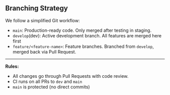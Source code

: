  ## Branching Strategy

We follow a simplified Git workflow:

- `main`: Production-ready code. Only merged after testing in staging.
- `develop`(dev): Active development branch. All features are merged here first
- `feature/<feature-name>`: Feature branches. Branched from `develop`, merged back via Pull Request.
---
**Rules:**
- All changes go through Pull Requests with code review.
- CI runs on all PRs to `dev` and `main`
- `main` is protected (no direct commits)
